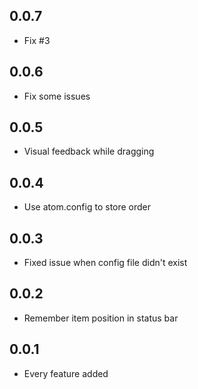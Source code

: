 ## 0.0.7
* Fix #3

## 0.0.6
* Fix some issues

## 0.0.5
* Visual feedback while dragging

## 0.0.4
* Use atom.config to store order

## 0.0.3
* Fixed issue when config file didn't exist

## 0.0.2
* Remember item position in status bar

## 0.0.1
* Every feature added

